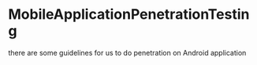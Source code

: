 # MobileApplicationPenetrationTesting
there are some guidelines for us to do penetration on Android application 
